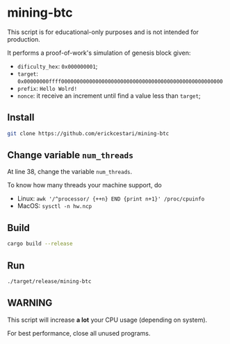 # mining-btc

This script is for educational-only purposes and is not intended for production.

It performs a proof-of-work's simulation of genesis block given:

- `dificulty_hex`: `0x000000001`;
- `target`: `0x00000000ffff0000000000000000000000000000000000000000000000000000`
- `prefix`: `Hello Wolrd!`
- `nonce`: it receive an increment until find a value less than `target`;

## Install

```bash
git clone https://github.com/erickcestari/mining-btc
```

## Change variable `num_threads`

At line 38, change the variable `num_threads`.

To know how many threads your machine support, do

- Linux: `awk '/^processor/ {++n} END {print n+1}' /proc/cpuinfo`
- MacOS: `sysctl -n hw.ncp`

## Build

```bash
cargo build --release
```

## Run

```bash
./target/release/mining-btc
```

## WARNING

This script will increase **a lot** your CPU usage (depending on system).

For best performance, close all unused programs.

